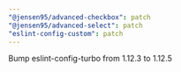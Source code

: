 ```yaml
---
"@jensen95/advanced-checkbox": patch
"@jensen95/advanced-select": patch
"eslint-config-custom": patch
---
```


Bump eslint-config-turbo from 1.12.3 to 1.12.5

